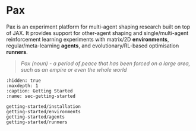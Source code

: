 # Pax

Pax is an experiment platform for multi-agent shaping research built on top of JAX. It provides support for other-agent shaping and single/multi-agent reinforcement learning experiments with matrix/2D **environments**, regular/meta-learning **agents**, and evolutionary/RL-based optimisation **runners**. 

> *Pax (noun) - a period of peace that has been forced on a large area, such as an empire or even the whole world*

<!-- Pax is composed of 3 components: Environments, Agents and Runners. -->


```{toctree}
:hidden: true
:maxdepth: 1
:caption: Getting Started
:name: sec-getting-started

getting-started/installation
getting-started/environments
getting-started/agents
getting-started/runners
```
